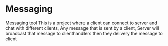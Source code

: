 # Messaging
Messaging tool
This is a project where a client can connect to server and chat with different clients,
Any message that is sent by a client, Server will broadcast that message to clienthandlers then they delivery the message to client
